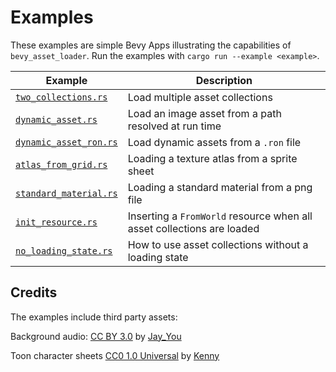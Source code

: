 # Examples

These examples are simple Bevy Apps illustrating the capabilities of `bevy_asset_loader`. Run the examples with `cargo run --example <example>`.

| Example                                          | Description                                                             |
|--------------------------------------------------|-------------------------------------------------------------------------|
| [`two_collections.rs`](two_collections.rs)       | Load multiple asset collections                                         |
| [`dynamic_asset.rs`](dynamic_asset.rs)           | Load an image asset from a path resolved at run time                    |
| [`dynamic_asset_ron.rs`](dynamic_asset_ron.rs)   | Load dynamic assets from a `.ron` file                                  |
| [`atlas_from_grid.rs`](atlas_from_grid.rs)       | Loading a texture atlas from a sprite sheet                             |
| [`standard_material.rs`](standard_material.rs)   | Loading a standard material from a png file                             |
| [`init_resource.rs`](init_resource.rs)           | Inserting a `FromWorld` resource when all asset collections are loaded  |
| [`no_loading_state.rs`](no_loading_state.rs)     | How to use asset collections without a loading state                    |

## Credits
The examples include third party assets:

Background audio: [CC BY 3.0](https://creativecommons.org/licenses/by/3.0/) by [Jay_You](https://freesound.org/people/Jay_You/sounds/460432/)

Toon character sheets [CC0 1.0 Universal](https://creativecommons.org/publicdomain/zero/1.0/) by [Kenny](https://kenney.nl/assets/toon-characters-1)
